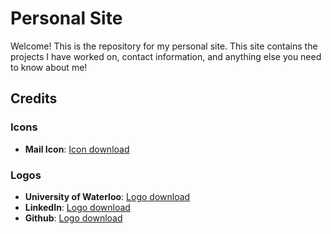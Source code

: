 # Personal Site

Welcome! This is the repository for my personal site. This site contains the projects I have worked on, contact information, and anything else you need to know about me!

## Credits

### Icons

- **Mail Icon**: [Icon download](https://pictogrammers.com/library/mdi/icon/email/)

### Logos

- **University of Waterloo**: [Logo download](https://uwaterloo.ca/brand/uw-logos/university-logos/all)
- **LinkedIn**: [Logo download](https://brand.linkedin.com/downloads)
- **Github**: [Logo download](https://github.com/logos)